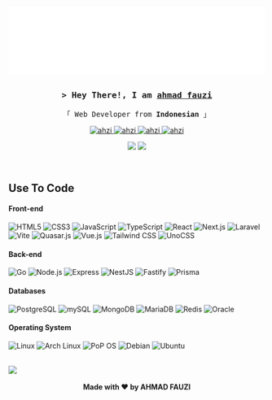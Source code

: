 <h1 align="center">
<img src="https://raw.githubusercontent.com/ahmdfauzi25/ahmdfauzi25/main/readmebox.svg">
</h1>

<!--
<h2 align="center">
  Welcome to ahzi
  <img src="https://media.giphy.com/media/hvRJCLFzcasrR4ia7z/giphy.gif" width="28">
</h2>
-->

<!--
<p align="center">
  <a href="https://github.com/kdandy"><img src="https://readme-typing-svg.herokuapp.com/?lines=Self%20Taught%20Programmer;Front%20End%20Developer;1.5%2B%20years%20of%20coding%20experience;Always%20learning%20new%20things&center=true&width=380&height=45"></a>
</p>


<a href="https://komarev.com/ghpvc/?username=kdandy">
  <img align="right" src="https://komarev.com/ghpvc/?username=kdandy&label=Visitors&color=0e75b6&style=flat" alt="Profile visitor" />
</a>


[![wakatime](https://wakatime.com/badge/user/eebb3dd8-d9b2-40de-9b88-6fd6cac99dbc.svg)](https://wakatime.com/@eebb3dd8-d9b2-40de-9b88-6fd6cac99dbc)

<!-- Intro  -->
<h3 align="center">
        <samp>&gt; Hey There!, I am
                <b><a target="_blank" href="https://linkedin.com/in/ahmad-fauzi-147367129/">ahmad fauzi</a></b>
        </samp>
</h3>


<p align="center"> 
  <samp>
    「 Web Developer from <b>Indonesian</b> 」
    <br>
  </samp>
</p>

<p align="center">
 <a href="https://ahzidev-portfolio.vercel.app/" target="blank">
  <img src="https://img.shields.io/badge/Website-DC143C?style=for-the-badge&logo=medium&logoColor=white" alt="ahzi" />
 </a>
 <a href="https://linkedin.com/in/ahmad-fauzi-147367129/" target="_blank">
  <img src="https://img.shields.io/badge/LinkedIn-0077B5?style=for-the-badge&logo=linkedin&logoColor=white" alt="ahzi"/>
 </a>
 <a href="https://instagram.com/ahmdfauzi2501" target="_blank">
  <img src="https://img.shields.io/badge/Instagram-fe4164?style=for-the-badge&logo=instagram&logoColor=white" alt="ahzi" />
 </a> 
 <a href="https://facebook.com/ahmad.fauzimts.mts" target="_blank">
  <img src="https://img.shields.io/badge/Facebook-20BEFF?&style=for-the-badge&logo=facebook&logoColor=white" alt="ahzi"  />
  </a> </br>

</p>
<p align="center">
  <img src="https://visitor-badge.laobi.icu/badge?page_id=kdandy.kdandy" />
  <a href="https://github.com/ahmdfauzi25"><img src="https://img.shields.io/github/followers/kdandy?label=followers&style=social"/></a>
</p>


</p>
<br>

## Use To Code

#### Front-end

![HTML5](https://img.shields.io/badge/HTML5-E34F26?style=for-the-badge&logo=html5&logoColor=white)
![CSS3](https://img.shields.io/badge/CSS3-1572B6?style=for-the-badge&logo=css3&logoColor=white)
![JavaScript](https://img.shields.io/badge/JavaScript-F7DF1E?style=for-the-badge&logo=javascript&logoColor=black)
![TypeScript](https://img.shields.io/badge/TypeScript-3178C6?style=for-the-badge&logo=typescript&logoColor=white)
![React](https://img.shields.io/badge/React-61DAFB?style=for-the-badge&logo=React&logoColor=black)
![Next.js](https://img.shields.io/badge/Next.js-000000?style=for-the-badge&logo=Next.js&logoColor=white)
![Laravel](https://img.shields.io/badge/Laravel-FF3E00?style=for-the-badge&logo=Laravel&logoColor=white)
![Vite](https://img.shields.io/badge/Vite-646CFF?style=for-the-badge&logo=Vite&logoColor=white)
![Quasar.js](https://img.shields.io/badge/Quasar.js-8BC0D0?style=for-the-badge&logo=Quasar.js&logoColor=black)
![Vue.js](https://img.shields.io/badge/Vue.js-98c682?style=for-the-badge&logo=Vue.js&logoColor=white)
![Tailwind CSS](https://img.shields.io/badge/Tailwind%20CSS-06B6D4?style=for-the-badge&logo=TailwindCSS&logoColor=white)
![UnoCSS](https://img.shields.io/badge/UnoCSS-333333?style=for-the-badge&logo=UnoCSS&logoColor=white)

#### Back-end

![Go](https://img.shields.io/badge/Go-00ADD8?style=for-the-badge&logo=Go&logoColor=white)
![Node.js](https://img.shields.io/badge/Node.js-339933?style=for-the-badge&logo=Node.js&logoColor=white)
![Express](https://img.shields.io/badge/Express-000000?style=for-the-badge&logo=Express&logoColor=white)
![NestJS](https://img.shields.io/badge/NestJS-E0234E?style=for-the-badge&logo=NestJS&logoColor=white)
![Fastify](https://img.shields.io/badge/Fastify-000000?style=for-the-badge&logo=Fastify&logoColor=white)
![Prisma](https://img.shields.io/badge/Prisma-2D3748?style=for-the-badge&logo=Prisma&logoColor=white)

#### Databases

![PostgreSQL](https://img.shields.io/badge/PostgreSQL-4169E1?style=for-the-badge&logo=PostgreSQL&logoColor=white)
![mySQL](https://img.shields.io/badge/mySQL-EAEFFC?style=for-the-badge&logo=mySQL&logoColor=orange)
![MongoDB](https://img.shields.io/badge/MongoDB-47A248?style=for-the-badge&logo=MongoDB&logoColor=white)
![MariaDB](https://img.shields.io/badge/MariaDB-003545?style=for-the-badge&logo=MariaDB&logoColor=white)
![Redis](https://img.shields.io/badge/Redis-DC382D?style=for-the-badge&logo=Redis&logoColor=white)
![Oracle](https://img.shields.io/badge/Oracle-E95420?style=for-the-badge&logo=Oracle&logoColor=white)


#### Operating System

![Linux](https://img.shields.io/badge/Linux-FCC624?style=for-the-badge&logo=Linux&logoColor=black)
![Arch Linux](https://img.shields.io/badge/Arch%20Linux-1793D1?style=for-the-badge&logo=ArchLinux&logoColor=white)
![PoP OS](https://img.shields.io/badge/PopOS%20Linux-1793D1?style=for-the-badge&logo=PopOS&logoColor=white)
![Debian](https://img.shields.io/badge/Debian-A81D33?style=for-the-badge&logo=Debian&logoColor=white)
![Ubuntu](https://img.shields.io/badge/Ubuntu-E95420?style=for-the-badge&logo=Ubuntu&logoColor=white)

<br/>

<!-- <p align="center">
  <a href="https://github.com/kdandy">
    <img src="https://github-readme-streak-stats.herokuapp.com/?user=kdandy&theme=radical&border=7F3FBF&background=0D1117" alt="Dandy's GitHub streak"/>
  </a>
</p>

<p align="center">
  <a href="https://github.com/kdandy">
    <img src="https://github-profile-summary-cards.vercel.app/api/cards/profile-details?username=kdandy&theme=radical" alt="Dandy's GitHub Contribution"/>
  </a>
</p>

<a> 
    <a href="https://github.com/kdandy"><img alt="Dandy's Github Stats" src="https://denvercoder1-github-readme-stats.vercel.app/api?username=kdandy&show_icons=true&count_private=true&theme=react&border_color=7F3FBF&bg_color=0D1117&title_color=F85D7F&icon_color=F8D866" height="192px" width="49.5%"/></a>
  <a href="https://github.com/kdandy"><img alt="Dandy's Top Languages" src="https://denvercoder1-github-readme-stats.vercel.app/api/top-langs/?username=kdandy&langs_count=8&layout=compact&theme=react&border_color=7F3FBF&bg_color=0D1117&title_color=F85D7F&icon_color=F8D866" height="192px" width="49.5%"/></a>
  <br/>
</a>

</p> -->

<!-- ## Connect With Me
<a href="https://twitter.com/seqozi" target="blank"><img align="center" src="https://raw.githubusercontent.com/rahuldkjain/github-profile-readme-generator/master/src/images/icons/Social/twitter.svg" alt="luccafahmi" height="30" width="40" /></a>
<a href="https://fb.com/dandyfaish" target="blank"><img align="center" src="https://raw.githubusercontent.com/rahuldkjain/github-profile-readme-generator/master/src/images/icons/Social/facebook.svg" alt="dandyfaish" height="30" width="40" /></a>
<a href="https://instagram.com/abhrajaden" target="blank"><img align="center" src="https://raw.githubusercontent.com/rahuldkjain/github-profile-readme-generator/master/src/images/icons/Social/instagram.svg" alt="dandyfaish" height="30" width="40" /></a>
<a href="https://codepen.io/dandy-the-bold" target="blank"><img align="center" src="https://raw.githubusercontent.com/rahuldkjain/github-profile-readme-generator/master/src/images/icons/Social/codepen.svg" alt="@dandy-the-bold" height="30" width="40" /></a>
<a href="https://dev.to/kdandy" target="blank"><img align="center" src="https://raw.githubusercontent.com/rahuldkjain/github-profile-readme-generator/master/src/images/icons/Social/devto.svg" alt="kdandy" height="30" width="40" /></a>
<a href="https://stackoverflow.com/users/18249850" target="blank"><img align="center" src="https://raw.githubusercontent.com/rahuldkjain/github-profile-readme-generator/master/src/images/icons/Social/stack-overflow.svg" alt="18249850" height="30" width="40" /></a>
</p>

<h2 id="dukungan">💌 Donate</h2>

You can support me on the Trakteer platform or other platforms! Your support will be very helpful for me, but with you starring this project has also been very helpful, you know!
<p>
</p>
<p></p><a href="https://trakteer.id/kdandy" target="_blank"><img id="wse-buttons-preview" src="https://cdn.trakteer.id/images/embed/trbtn-red-5.png" height="50" style="border:0px;height:50px;" alt="Trakteer Me"></a><a href="https://www.buymeacoffee.com/kdandy"> <img align="left" src="https://cdn.buymeacoffee.com/buttons/v2/default-yellow.png" height="50" width="210" alt="kdandy" /></a><a href="https://ko-fi.com/kdandy"> <img align="left" src="https://cdn.ko-fi.com/cdn/kofi3.png?v=3" height="50" width="210" alt="kdandy" /></a><p></p> -->

<img src="https://user-images.githubusercontent.com/73097560/115834477-dbab4500-a447-11eb-908a-139a6edaec5c.gif">

**<p align="center">Made with ❤️ by AHMAD FAUZI</p>**
